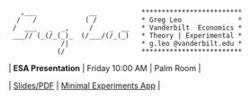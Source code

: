 ```
   ,___             __           *************************
  /   /            ( /           * Greg Leo              *
 /  ___   _  _,     /    _  __   * Vanderbilt  Economics *
 ___// (_(/_(_)_  (/___/(/_(_)   * Theory | Experimental *
             /|                  * g.leo @vanderbilt.edu *
            (/                   *************************
```
| **ESA Presentation** | Friday 10:00 AM | Palm Room |  

| [Slides/PDF](files/Presentations/MinEx20.pdf) | [Minimal Experiments App](https://gregleo-econ.shinyapps.io/minimalexperiments/) |